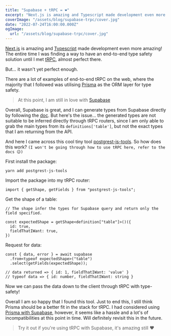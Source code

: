 ```yaml
---
title: "Supabase + tRPC = ❤️"
excerpt: "Next.js is amazing and Typescript made development even more amazing! The entire time i was finding a way to have end-to-end type safety solution until i met tRPC, almost perfect there."
coverImage: "/assets/blog/supabase-trpc/cover.jpg"
date: "2022-07-24T16:00:00.000Z"
ogImage:
  url: "/assets/blog/supabase-trpc/cover.jpg"
---
```


[Next.js](https://nextjs.org/) is amazing and [Typescript](https://www.typescriptlang.org) made development even more amazing! The entire time I was finding a way to have an end-to-end type safety solution until I met [tRPC](https://trpc.io), almost perfect there.

But... it wasn't yet perfect enough.

There are a lot of examples of end-to-end tRPC on the web, where the majority that I followed was utilising [Prisma](https://www.prisma.io) as the ORM layer for type safety.

> At this point, I am still in love with [Supabase](https://supabase.com)

Overall, Supabase is great, and I can generate types from Supabase directly by following the [doc](https://supabase.com/docs/guides/api/generating-types). But here's the issue... the generated types are not suitable to be inferred directly through tRPC routers, since I am only able to grab the main types from its `definitions['table']`, but not the exact types that I am returning from the API.

And here I came across this cool tiny tool [postgrest-js-tools](https://www.npmjs.com/package/postgrest-js-tools). So how does this work? `(I won't be going through how to use tRPC here, refer to the docs 😉)`

First install the package:

```
yarn add postgrest-js-tools
```

Import the package into my tRPC router:

```
import { getShape, getFields } from "postgrest-js-tools";
```

Get the shape of a table:

```
// The shape infer the types for Supabase query and return only the field specified.

const expectedShape = getShape<definition["table"]>()({
  id: true,
  fieldThatIWant: true,
})
```

Request for data:

```
const { data, error } = await supabase
  .from<typeof expectedShape>("table")
  .select(getFields(expectedShape));

// data returned => { id: 1, fieldThatIWant: 'value' }
// typeof data => { id: number, fieldThatIWant: string }
```

Now we can pass the data down to the client through tRPC with type-safety!

Overall I am so happy that I found this tool. Just to end this, I still think Prisma should be a better fit in the stack for tRPC. I had considered using [Prisma with Supabase](https://supabase.com/docs/guides/integrations/prisma), however, it seems like a hassle and a lot's of incompatibilities at this point in time. Will definitely revisit this in the future.

> Try it out if you're using tRPC with Supabase, it's amazing still ❤️
